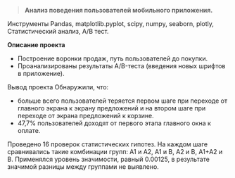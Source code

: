 > **Анализ поведения пользователей мобильного приложения.**

Инструменты
Pandas, matplotlib.pyplot, scipy, numpy, seaborn, plotly, Статистический анализ, A/B тест.

**Описание проекта**
- Построение воронки продаж, путь пользователей до покупки.
- Проанализированы результаты A/B-теста (введения новых шрифтов в приложение).

Вывод проекта
Обнаружили, что:
- больше всего пользователей теряется первом шаге  при переходе от главного экрана к экрану предложений и на втором шаге при переходе от экрана предложений к корзине.
-  47,7% пользователей доходят от первого этапа главного окна к оплате.

Проведено 16 проверок статистических гипотез. На каждом шаге сравнивались такие комбинации групп: A1 и A2, A1 и B, A2 и B, A1+A2 и B. Применялся уровень значимости, равный 0.00125, в результате значимой разницы между группами не выявлено.
